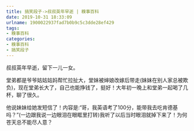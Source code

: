 ```yaml
---
title: 搞笑段子->叔叔英年早逝 | 糗事百科
date: 2019-10-31 18:33:09
urlname: 1900022937fad7b0b9c5c3dde28ef429
tags: 
- 糗事百科
categories:
- 糗事百科
- 搞笑段子
---
```

叔叔英年早逝，留下一儿一女。

堂弟都是爷爷姑姑姑妈帮忙拉扯大，堂妹被婶娘改嫁后带走(妹妹在别人家总被欺负)，现在堂弟长大了，自己也能挣钱了，挺好！大年初一晚上和堂弟一起喝了几杯，聊了很久。

他说妹妹给她发短信了！内容是:“哥，我英语考了100分，能带我去吃肯德基吗？”(一边跟我说一边眼泪在眼眶里打转)我听了以后当时眼泪就掉下来了！为何苍天总不能尽人意？


